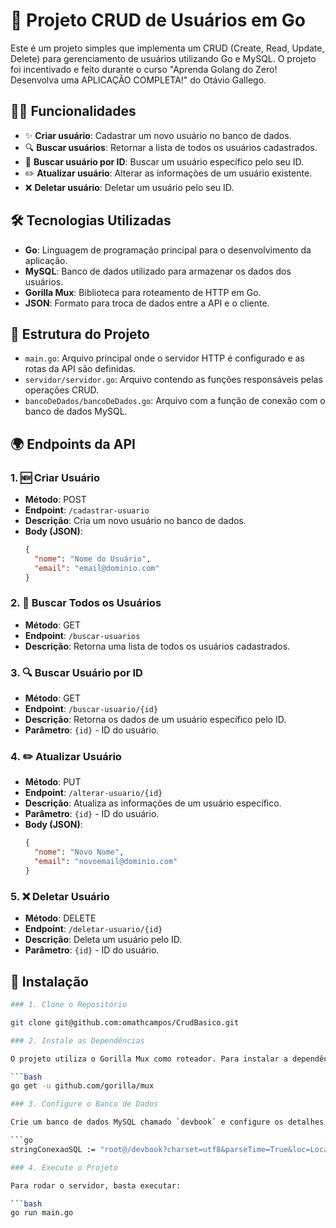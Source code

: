 # 🚀 Projeto CRUD de Usuários em Go

Este é um projeto simples que implementa um CRUD (Create, Read, Update, Delete) para gerenciamento de usuários utilizando Go e MySQL. O projeto foi incentivado e feito durante o curso "Aprenda Golang do Zero! Desenvolva uma APLICAÇÃO COMPLETA!" do Otávio Gallego.

## 🧑‍💻 Funcionalidades

- ✨ **Criar usuário**: Cadastrar um novo usuário no banco de dados.
- 🔍 **Buscar usuários**: Retornar a lista de todos os usuários cadastrados.
- 👤 **Buscar usuário por ID**: Buscar um usuário específico pelo seu ID.
- ✏️ **Atualizar usuário**: Alterar as informações de um usuário existente.
- ❌ **Deletar usuário**: Deletar um usuário pelo seu ID.

## 🛠️ Tecnologias Utilizadas

- **Go**: Linguagem de programação principal para o desenvolvimento da aplicação.
- **MySQL**: Banco de dados utilizado para armazenar os dados dos usuários.
- **Gorilla Mux**: Biblioteca para roteamento de HTTP em Go.
- **JSON**: Formato para troca de dados entre a API e o cliente.

## 📂 Estrutura do Projeto

- `main.go`: Arquivo principal onde o servidor HTTP é configurado e as rotas da API são definidas.
- `servidor/servidor.go`: Arquivo contendo as funções responsáveis pelas operações CRUD.
- `bancoDeDados/bancoDeDados.go`: Arquivo com a função de conexão com o banco de dados MySQL.

## 🌍 Endpoints da API

### 1. 🆕 Criar Usuário

- **Método**: POST
- **Endpoint**: `/cadastrar-usuario`
- **Descrição**: Cria um novo usuário no banco de dados.
- **Body (JSON)**:
  ```json
  {
    "nome": "Nome do Usuário",
    "email": "email@dominio.com"
  }

### 2. 📜 Buscar Todos os Usuários

- **Método**: GET
- **Endpoint**: `/buscar-usuarios`
- **Descrição**: Retorna uma lista de todos os usuários cadastrados.

### 3. 🔍 Buscar Usuário por ID

- **Método**: GET
- **Endpoint**: `/buscar-usuario/{id}`
- **Descrição**: Retorna os dados de um usuário específico pelo ID.
- **Parâmetro**: `{id}` - ID do usuário.

### 4. ✏️ Atualizar Usuário

- **Método**: PUT
- **Endpoint**: `/alterar-usuario/{id}`
- **Descrição**: Atualiza as informações de um usuário específico.
- **Parâmetro**: `{id}` - ID do usuário.
- **Body (JSON)**:
  ```json
  {
    "nome": "Novo Nome",
    "email": "novoemail@dominio.com"
  }

### 5. ❌ Deletar Usuário

- **Método**: DELETE
- **Endpoint**: `/deletar-usuario/{id}`
- **Descrição**: Deleta um usuário pelo ID.
- **Parâmetro**: `{id}` - ID do usuário.

## 🔧 Instalação

```bash
### 1. Clone o Repositório

git clone git@github.com:omathcampos/CrudBasico.git

### 2. Instale as Dependências

O projeto utiliza o Gorilla Mux como roteador. Para instalar a dependência, execute:

```bash
go get -u github.com/gorilla/mux

### 3. Configure o Banco de Dados

Crie um banco de dados MySQL chamado `devbook` e configure os detalhes da conexão no arquivo `bancoDeDados.go`.

```go
stringConexaoSQL := "root@/devbook?charset=utf8&parseTime=True&loc=Local"

### 4. Execute o Projeto

Para rodar o servidor, basta executar:

```bash
go run main.go

